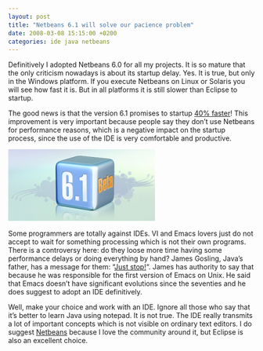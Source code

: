 ```yaml
---
layout: post
title: "Netbeans 6.1 will solve our pacience problem"
date: 2008-03-08 15:15:00 +0200
categories: ide java netbeans
---
```


Definitively I adopted Netbeans 6.0 for all my projects. It is so mature that the only criticism nowadays is about its startup delay. Yes. It is true, but only in the Windows platform. If you execute Netbeans on Linux or Solaris you will see how fast it is. But in all platforms it is still slower than Eclipse to startup.

The good news is that the version 6.1 promises to startup <a href="http://www.netbeans.org/servlets/NewsItemView?newsItemID=1200">40% faster</a>! This improvement is very important because people say they don’t use Netbeans for performance reasons, which is a negative impact on the startup process, since the use of the IDE is very comfortable and productive.

![netbeans-6-1-300x146.png](/images/posts/netbeans-6-1-300x146.png)

Some programmers are totally against IDEs. VI and Emacs lovers just do not accept to wait for something processing which is not their own programs. There is a controversy here: do they loose more time having some performance delays or doing everything by hand? James Gosling, Java’s father, has a message for them: “<a href="http://www.computerworld.com.au/index.php/id;170166942;fp;16;fpid;1">Just stop!</a>“. James has authority to say that because he was responsible for the first version of Emacs on Unix. He said that Emacs doesn’t have significant evolutions since the seventies and he does suggest to adopt an IDE definitively.

Well, make your choice and work with an IDE. Ignore all those who say that it’s better to learn Java using notepad. It is not true. The IDE really transmits a lot of important concepts which is not visible on ordinary text editors. I do suggest <a href="http://www.netbeans.org/">Netbeans</a> because I love the community around it, but Eclipse is also an excellent choice.
